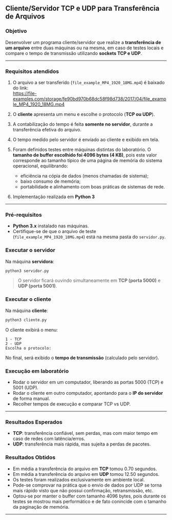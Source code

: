 
## Cliente/Servidor TCP e UDP para Transferência de Arquivos  

### Objetivo
Desenvolver um programa cliente/servidor que realize a **transferência de um arquivo** entre duas máquinas ou na mesma, em caso de testes locais e compare o tempo de transmissão utilizando **sockets TCP e UDP**.  

---

### Requisitos atendidos
1. O arquivo a ser transferido (`file_example_MP4_1920_18MG.mp4`) é baixado do link:  
   https://file-examples.com/storage/fe90bd970b68dc58f98d738/2017/04/file_example_MP4_1920_18MG.mp4 

2. O **cliente** apresenta um menu e escolhe o protocolo (**TCP ou UDP**).  

3. A contabilização do tempo é feita **somente no servidor**, durante a transferência efetiva do arquivo.  

4. O tempo medido pelo servidor é enviado ao cliente e exibido em tela.  

5. Foram definidos testes entre máquinas distintas do laboratório. O **tamanho de buffer escolhido foi 4096 bytes (4 KB)**, pois este valor corresponde ao tamanho típico de uma página de memória do sistema operacional, equilibrando:
   - eficiência na cópia de dados (menos chamadas de sistema);  
   - baixo consumo de memória;  
   - portabilidade e alinhamento com boas práticas de sistemas de rede.  

6. Implementação realizada em **Python 3**

---

### Pré-requisitos
- **Python 3.x** instalado nas máquinas.  
- Certifique-se de que o arquivo de teste (`file_example_MP4_1920_18MG.mp4`) está na mesma pasta do `servidor.py`.  

### Executar o servidor
Na máquina **servidora**:
```bash
python3 servidor.py
```
> O servidor ficará ouvindo simultaneamente em **TCP (porta 5000)** e **UDP (porta 5001)**.  

### Executar o cliente
Na máquina **cliente**:
```bash
python3 cliente.py
```
O cliente exibirá o menu:  
```
1 - TCP
2 - UDP
Escolha o protocolo:
```

No final, será exibido o **tempo de transmissão** (calculado pelo servidor). 

### Execução em laboratório
- Rodar o servidor em um computador, liberando as portas 5000 (TCP) e 5001 (UDP).  
- Rodar o cliente em outro computador, apontando para o **IP do servidor** de forma manual.  
- Recolher tempos de execução e comparar TCP vs UDP.  
---

### Resultados Esperados
- **TCP**: transferência confiável, sem perdas, mas com maior tempo em caso de redes com latência/erros.  
- **UDP**: transferência mais rápida, mas sujeita a perdas de pacotes.

### Resultados Obtidos
- Em média a transferência do arquivo em **TCP** tomou 0.70 segundos.
- Em média a transferência do arquivo em **UDP** tomou 12.50 segundos.
- Os testes foram realizados exclusivamente em ambiente local.
- Pode-se comprovar na prática que o envio de dados por UDP se torna mais rápido visto que não possui confirmação, retransmissão, etc.
- Optou-se por manter o buffer com tamanho 4096 bytes, pois durante os testes se mostrou mais performático e de fato conincide com o tamanho da paginação de memória.
---

